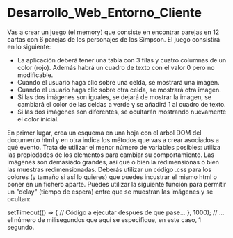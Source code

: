 # Desarrollo_Web_Entorno_Cliente
Vas a crear un juego (el memory) que consiste en encontrar parejas en 12 cartas con 6 parejas  de los personajes de los Simpson.
El juego consistirá en lo siguiente:

* La aplicación deberá tener una tabla con 3 filas y cuatro columnas de un color (rojo).  Además habrá un cuadro de texto
    con el valor 0 pero no modificable.
* Cuando el usuario haga clic sobre una celda, se mostrará una imagen.
* Cuando el usuario haga clic sobre otra celda, se mostrará otra imagen.
* Si las dos imágenes son iguales, se dejará de mostrar la imagen, se cambiará el color de las celdas a verde y se añadirá 1  al cuadro de texto.
* Si las dos imágenes son diferentes, se ocultarán mostrando nuevamente el  color inicial.

En primer lugar, crea un esquema en una hoja con el arbol DOM del documento  html y en otra indica los métodos que vas
a crear asociados a qué evento.
Trata de utilizar el menor número de variables posibles: utiliza las propiedades de  los elementos para cambiar su
comportamiento.
Las imágenes son demasiado grandes, así que o bien la redimensionas o bien las muestras redimensionadas.
Deberás utilizar un código .css para los colores (y tamaño si así lo quieres) que puedes incustrar el mismo html o poner en un fichero aparte.
Puedes utilizar la siguiente función para permitir un "delay" (tiempo de espera) entre que se muestran las imágenes y se ocultan:

setTimeout(() => {
          // Código a ejecutar después de que pase...
        }, 1000); // ... el número de milisegundos que aquí se especifique, en este caso, 1 segundo.
